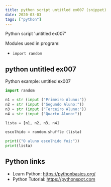 ```yaml
---
title: python script untitled ex007 (snippet)
date: 2020-03-03
tags: ["python"]
---
```

Python script 'untitled ex007'


Modules used in program: 
* `import random`

## python untitled ex007

Python example: untitled ex007

```python
import random

n1 = str (input ("Primeiro Aluno:"))
n2 = str (input ("Segundo Aluno:"))
n3 = str (input ("Terceiro Aluno:"))
n4 = str (input ("Quarto Aluno:"))

lista = [n1, n2, n3, n4]

escolhido = random.shuffle (lista)

print(("O aluno escolhido foi:"))
print(lista)


```

## Python links

- Learn Python: https://pythonbasics.org/
- Python Tutorial: https://pythonspot.com
